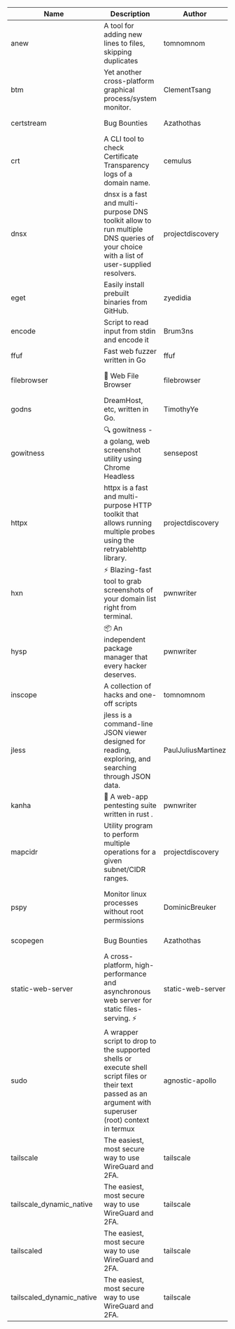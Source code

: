 | Name | Description | Author | Repository | Stars | Version | Updated | Size | SHA256SUM | B3SUM | Source | Language | License |
| ---- | ----------- | ------ | ---------- | ----- | ------- | ------- | ---- | --- | ------ | --------|-------- | ------- |
| anew | A tool for adding new lines to files, skipping duplicates | tomnomnom | [https://github.com/tomnomnom/anew](https://github.com/tomnomnom/anew) | 1134 | v0.1.1 | 2022-03-15T22:35:31Z | 1.48 MB | e3586ee6f46de9e46583f063966844c7b7584730449544d4dde8d453b0de0154 | dd7c819654f786994630b115ac6ec0182c517651dc209658ca1777fc30e8de90 | https://bin.ajam.dev/arm64_v8a_Android/anew | Go | MIT License |
| btm | Yet another cross-platform graphical process/system monitor. | ClementTsang | [https://github.com/ClementTsang/bottom](https://github.com/ClementTsang/bottom) | 8305 | 0.9.6 | 2023-08-27T01:43:44Z | 3.25 MB | ed7a169d216c00a9f0b0f6afb1c4e9864cc39c434027168440dc1f8c7cac369a | 52dc0e8e0058bf2dbf1334e67ee6eb10f8d63f76d91af97bdc2049d4a4a59e86 | https://bin.ajam.dev/arm64_v8a_Android/btm | Rust | MIT License |
| certstream |  Bug Bounties | Azathothas | [https://github.com/Azathothas/Arsenal](https://github.com/Azathothas/Arsenal) | 14 | null |  | 4.76 MB | 11abb08a1b30589e6fed266021709b264b9cd425467e72124bccd1f81b9ebe12 | 78fa0aeb2a25ec89510317fc6360bf0ec809918e3571b51bb32d52b7d0234dc7 | https://bin.ajam.dev/arm64_v8a_Android/certstream | Shell | null |
| crt | A CLI tool to check Certificate Transparency logs of a domain name. | cemulus | [https://github.com/cemulus/crt](https://github.com/cemulus/crt) | 64 | v0.1.0 | 2022-03-08T21:41:54Z | 4.85 MB | ba9ef330339b3ee806e9155691d2704825614dd3ea2de448e219136810b8eced | d78a922ec2a8a3d62195f9967b5447fdb021ae03577d62366497abfd2444dd90 | https://bin.ajam.dev/arm64_v8a_Android/crt | Go | Apache License 2.0 |
| dnsx | dnsx is a fast and multi-purpose DNS toolkit allow to run multiple DNS queries of your choice with a list of user-supplied resolvers. | projectdiscovery | [https://github.com/projectdiscovery/dnsx](https://github.com/projectdiscovery/dnsx) | 1841 | v1.1.6 | 2023-11-11T19:20:44Z | 26.22 MB | 3bd4c5855584214730fee97c38def52ee29329c858e1ee883b408dd5d1921103 | f819cfa3e4c3353ffad2a4876961af5e4ee76260a20870347129f1c588c57989 | https://bin.ajam.dev/arm64_v8a_Android/dnsx | Go | MIT License |
| eget | Easily install prebuilt binaries from GitHub. | zyedidia | [https://github.com/zyedidia/eget](https://github.com/zyedidia/eget) | 675 | v1.3.3 | 2023-02-22T05:15:46Z | 6.8 MB | ece19182cbadb0006407732506ed555a283ae4635ef769ff733661b1827ab584 | 0118082190f8d9a50b793cb2cdbf536531b54d27fc6f682cbbb13969ec0665a5 | https://bin.ajam.dev/arm64_v8a_Android/eget | Go | MIT License |
| encode | Script to read input from stdin and encode it | Brum3ns | [https://github.com/Brum3ns/encode](https://github.com/Brum3ns/encode) | 18 | null |  | 2.61 MB | 8c15ac30f316cd3a752069e2ae276ebedf8dc060a1bebe330cb3b52dc27855d0 | 0b4b3b1ae27c55e657d133d98e8c809d29ce8261a509345d854761d6f789ef3c | https://bin.ajam.dev/arm64_v8a_Android/encode | Go | MIT License |
| ffuf | Fast web fuzzer written in Go | ffuf | [https://github.com/ffuf/ffuf](https://github.com/ffuf/ffuf) | 10858 | v2.1.0 | 2023-09-16T12:23:19Z | 8.58 MB | 0a51f78e3928a449d187aef35fd54bf1d6b0d6c8a4e5137acffeba4c5f8c11ed | 26aa212574182b331b6c9a3f5c918a7602128ae81944b89ddf23019127458d2b | https://bin.ajam.dev/arm64_v8a_Android/ffuf | Go | MIT License |
| filebrowser | 📂 Web File Browser | filebrowser | [https://github.com/filebrowser/filebrowser](https://github.com/filebrowser/filebrowser) | 22396 | v2.27.0 | 2024-01-02T14:38:37Z | 13.94 MB | bb3674815e1c2f7a649b41704eff1589b6d541905b58f7e10b4e02ad4f01125d | 13c77a9b8e664b6380d997d60725de55b36a00f94161220e22a6a60942c8aef4 | https://bin.ajam.dev/arm64_v8a_Android/filebrowser | Go | Apache License 2.0 |
| godns |  DreamHost, etc, written in Go. | TimothyYe | [https://github.com/TimothyYe/godns](https://github.com/TimothyYe/godns) | 1394 | v3.0.5 | 2024-01-05T15:35:43Z | 12.38 MB | 12956f59a49ce32d57cf5f7423110e0d51d47aff260acb5ccf11529dc26f0033 | 3cf21d895a14dbed15a642a150e1f161164783592c8a9c99b2b4d79649896555 | https://bin.ajam.dev/arm64_v8a_Android/godns | Go | Apache License 2.0 |
| gowitness | 🔍 gowitness - a golang, web screenshot utility using Chrome Headless | sensepost | [https://github.com/sensepost/gowitness](https://github.com/sensepost/gowitness) | 2545 | 2.5.1 | 2023-10-29T11:11:30Z | 27.22 MB | 03ef06fe73d9499f256b3c65ea9dcc7390f2f4835f819529043f6106dc7aa690 | 69388d737c2978d01fc232ae8c1ca22a7176642b04c8bfe17e0921ef29ae87c9 | https://bin.ajam.dev/arm64_v8a_Android/gowitness | Go | GNU General Public License v3.0 |
| httpx | httpx is a fast and multi-purpose HTTP toolkit that allows running multiple probes using the retryablehttp library. | projectdiscovery | [https://github.com/projectdiscovery/httpx](https://github.com/projectdiscovery/httpx) | 6395 | v1.3.9 | 2024-01-24T11:17:45Z | 41.9 MB | fbcf7d1903ec4d85599fd75c9b53e9f0166c783d601920e28802aa3b7f46fd70 | 8e4b3965c3335f91097e37305c78a853ee2074548c27c8046c9463da0f62e1d2 | https://bin.ajam.dev/arm64_v8a_Android/httpx | Go | MIT License |
| hxn | ⚡ Blazing-fast tool to grab screenshots of your domain list right from terminal. | pwnwriter | [https://github.com/pwnwriter/haylxon](https://github.com/pwnwriter/haylxon) | 354 | v0.1.10 | 2024-01-09T15:11:15Z | 6.23 MB | 4516e4f0f7f882df9269995b97efe0043fcf1db761d04f3a3df5c23647ca5579 | 32920f962abe3c557fa464e0c6283d316a88702f86830252cd5d52ce18cadc9e | https://bin.ajam.dev/arm64_v8a_Android/hxn | Rust | MIT License |
| hysp | 📦 An independent package manager that every hacker deserves. | pwnwriter | [https://github.com/pwnwriter/hysp](https://github.com/pwnwriter/hysp) | 395 | v0.1.2 | 2023-12-13T15:03:18Z | 3.4 MB | 896b143046931d4d8374cef8b0d2019f7b577fbf4b058a73cfbcf431ede54c57 | d73ab7ff786e4aa25c072052b5440b01104cc8d0239dc7a47a8529759a88cd39 | https://bin.ajam.dev/arm64_v8a_Android/hysp | Rust | MIT License |
| inscope | A collection of hacks and one-off scripts | tomnomnom | [https://github.com/tomnomnom/hacks](https://github.com/tomnomnom/hacks) | 1991 | null |  | 1.87 MB | 064eac924250e95e09a769e3811358b269c87345d136a87f19d00294a1585a88 | d22906b75ac7e5093262d5a34c5b23cdcbfd571a9b9cacf6884b557c8ece93a3 | https://bin.ajam.dev/arm64_v8a_Android/inscope | Go | null |
| jless | jless is a command-line JSON viewer designed for reading, exploring, and searching through JSON data. | PaulJuliusMartinez | [https://github.com/PaulJuliusMartinez/jless](https://github.com/PaulJuliusMartinez/jless) | 4324 | v0.9.0 | 2023-07-17T02:51:34Z | 1.83 MB | f95b2c666fcc770a829cc241b7ad2631bc41258d8afd9a9a0f5115635279098a | e54b6f5027f01876c0d6cff993c6e75a0be33eec0242601e2b969536ee99a627 | https://bin.ajam.dev/arm64_v8a_Android/jless | Rust | MIT License |
| kanha | 🦚 A web-app pentesting suite written in rust . | pwnwriter | [https://github.com/pwnwriter/kanha](https://github.com/pwnwriter/kanha) | 235 | v-v0.1.2 | 2023-10-17T16:42:52Z | 2.91 MB | e98b78edc697919a405311f1b4b317ffe0b6a6917eca32effa3c998529e29e4f | 16f9c9f6e31758be0255755f8066c843702e7c8a92383919b8760a116bfb5aff | https://bin.ajam.dev/arm64_v8a_Android/kanha | Rust | MIT License |
| mapcidr | Utility program to perform multiple operations for a given subnet/CIDR ranges. | projectdiscovery | [https://github.com/projectdiscovery/mapcidr](https://github.com/projectdiscovery/mapcidr) | 883 | v1.1.16 | 2023-11-23T07:59:56Z | 23.4 MB | 39d90c3dbe37892cf0ee3eb9dc5ac3b92398e5d3325074e098c95e25697f70ad | a029b4da715b510fa7410b59a65f8786709c087c7b9b687302b4c33e88b5ff29 | https://bin.ajam.dev/arm64_v8a_Android/mapcidr | Go | MIT License |
| pspy | Monitor linux processes without root permissions | DominicBreuker | [https://github.com/DominicBreuker/pspy](https://github.com/DominicBreuker/pspy) | 4344 | v1.2.1 | 2023-01-17T21:10:08Z | 3.65 MB | 6b3b3bfef2f7d8cd9cc0320f2894ef1cc26c8f0b2592d01bf9975dfbe5090f1c | 7e56eb76cf631c488fc4e4b8dfc1ef0ef805de288506f6efd39e563f24fcdbbd | https://bin.ajam.dev/arm64_v8a_Android/pspy | Go | GNU General Public License v3.0 |
| scopegen |  Bug Bounties | Azathothas | [https://github.com/Azathothas/Arsenal](https://github.com/Azathothas/Arsenal) | 14 | null |  | 1.61 MB | a666ac5ad60a280e0fbb2116671fe443a96e54e247504523f7299f2d7bdd64f1 | 1dac0801b928f9ee1ac47961dba2128e30e4fbdb56e71b5d4b1297de53b7e3bf | https://bin.ajam.dev/arm64_v8a_Android/scopegen | Shell | null |
| static-web-server | A cross-platform, high-performance and asynchronous web server for static files-serving. ⚡ | static-web-server | [https://github.com/static-web-server/static-web-server](https://github.com/static-web-server/static-web-server) | 991 | v2.25.0 | 2024-01-23T00:03:19Z | 6.8 MB | c2f88a85c97bf9547466106633feee4c79378ee18624311b72798b235fff1237 | 10d6227ab1882bec3a376aaf5f63437a85ab1c915b5cfda7a7c55579ba8e6149 | https://bin.ajam.dev/arm64_v8a_Android/static-web-server | Rust | Apache License 2.0 |
| sudo | A wrapper script to drop to the supported shells or execute shell script files or their text passed as an argument with superuser (root) context in termux | agnostic-apollo | [https://github.com/agnostic-apollo/sudo](https://github.com/agnostic-apollo/sudo) | 65 | v0.2.0 | 2021-04-10T21:03:11Z | 250.38 kB | 9e56787b3ca489a9eb9e3a64f54944aa92c728d18576972ef7ef6bb10ca6462c | 261a7ec6cf5ed2fbc82f8128f2583eda7faeb8939b9e08143046f0b046e504ae | https://bin.ajam.dev/arm64_v8a_Android/sudo | Shell | MIT License |
| tailscale | The easiest, most secure way to use WireGuard and 2FA. | tailscale | [https://github.com/tailscale/tailscale](https://github.com/tailscale/tailscale) | 15145 | v1.58.2 | 2024-01-23T22:41:49Z | 10.92 MB | a9c91ac7e8240ca11b72169e07a3c914e7c1479086a38905c8f903452d09dae8 | 5fd66b16ac82a695aac41c7f710f9a9f7946368114021e61968c8164d2770a24 | https://bin.ajam.dev/arm64_v8a_Android/tailscale | Go | BSD 3-Clause New or Revised License |
| tailscale_dynamic_native | The easiest, most secure way to use WireGuard and 2FA. | tailscale | [https://github.com/tailscale/tailscale](https://github.com/tailscale/tailscale) | 15145 | v1.58.2 | 2024-01-23T22:41:49Z | 11.28 MB | a13d1d268560c1e78eab61148a9c30e8ad791c14e27a3b4f0598b2c97ea2f2b5 | f59cfc45fc642a36479260e3299630e25c259aa4981d142bc35358f1eea89c7c | https://bin.ajam.dev/arm64_v8a_Android/tailscale_dynamic_native | Go | BSD 3-Clause New or Revised License |
| tailscaled | The easiest, most secure way to use WireGuard and 2FA. | tailscale | [https://github.com/tailscale/tailscale](https://github.com/tailscale/tailscale) | 15145 | v1.58.2 | 2024-01-23T22:41:49Z | 20.48 MB | c2d8796ca33a2e2b8ae2218e8950ed548eb336c3f1c7d658a74a3ddf9045b642 | 445c19ff6aa6d77e201f9ff7a5660a2069425dc4547bd7c5085b065672aff85e | https://bin.ajam.dev/arm64_v8a_Android/tailscaled | Go | BSD 3-Clause New or Revised License |
| tailscaled_dynamic_native | The easiest, most secure way to use WireGuard and 2FA. | tailscale | [https://github.com/tailscale/tailscale](https://github.com/tailscale/tailscale) | 15145 | v1.58.2 | 2024-01-23T22:41:49Z | 21.67 MB | a4f95882db9f999e96d6bb7a3e9fd866c938052c6a10ca30b5588224b150dfa8 | 86e74588b5c0cd85afef8f4318d2402178613bf1ca77e3125eca7b20e7d9d894 | https://bin.ajam.dev/arm64_v8a_Android/tailscaled_dynamic_native | Go | BSD 3-Clause New or Revised License |
